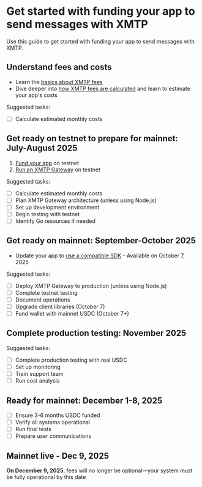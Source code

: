 # Get started with funding your app to send messages with XMTP

Use this guide to get started with funding your app to send messages with XMTP.

## Understand fees and costs

- Learn the [basics about XMTP fees](/fund-apps/understand-fees)
- Dive deeper into [how XMTP fees are calculated](/fund-apps/calculate-costs) and learn to estimate your app's costs

Suggested tasks:
- [ ]  Calculate estimated monthly costs

## Get ready on testnet to prepare for mainnet: July-August 2025

1. [Fund your app](/fund-apps/fund-your-app) on testnet
2. [Run an XMTP Gateway](/fund-apps/run-gateway) on testnet

Suggested tasks:
- [ ]  Calculate estimated monthly costs
- [ ]  Plan XMTP Gateway architecture (unless using Node.js)
- [ ]  Set up development environment
- [ ]  Begin testing with testnet
- [ ]  Identify Go resources if needed

## Get ready on mainnet: September-October 2025

- Update your app to [use a compatible SDK](/fund-apps/update-sdk) - Available on October 7, 2025

Suggested tasks:
- [ ]  Deploy XMTP Gateway to production (unless using Node.js)
- [ ]  Complete testnet testing
- [ ]  Document operations
- [ ]  Upgrade client libraries (October 7)
- [ ]  Fund wallet with mainnet USDC (October 7+)

## Complete production testing: November 2025

Suggested tasks:
- [ ]  Complete production testing with real USDC
- [ ]  Set up monitoring
- [ ]  Train support team
- [ ]  Run cost analysis

## Ready for mainnet: December 1-8, 2025

- [ ]  Ensure 3-6 months USDC funded
- [ ]  Verify all systems operational
- [ ]  Run final tests
- [ ]  Prepare user communications

## Mainnet live - Dec 9, 2025

**On December 9, 2025**, fees will no longer be optional—your system must be fully operational by this date
